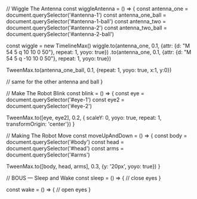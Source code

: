 // Wiggle The Antenna
const wiggleAntenna = () => {
  const antenna_one = document.querySelector('#antenna-1')
  const antenna_one_ball = document.querySelector('#antenna-1-ball')
  const antenna_two = document.querySelector('#antenna-2')
  const antenna_two_ball = document.querySelector('#antenna-2-ball')

  const wiggle = new TimelineMax()
  wiggle.to(antenna_one, 0.1, {attr: {d: "M 54 5 q 10 10 0 50"}, repeat: 1, yoyo: true})
    .to(antenna_one, 0.1, {attr: {d: "M 54 5 q -10 10 0 50"}, repeat: 1, yoyo: true})

  TweenMax.to(antenna_one_ball, 0.1, {repeat: 1, yoyo: true, x:1, y:0})

  // same for the other antenna and ball
}

// Make The Robot Blink
const blink = () => {
  const eye = document.querySelector('#eye-1')
  const eye2 = document.querySelector('#eye-2')

  TweenMax.to([eye, eye2], 0.2, { scaleY: 0, yoyo: true, repeat: 1, transformOrigin: 'center'})
}

// Making The Robot Move
const moveUpAndDown = () => {
  const body = document.querySelector('#body')
  const head = document.querySelector('#head')
  const arms = document.querySelector('#arms')

  TweenMax.to([body, head, arms], 0.3, {y: '20px', yoyo: true})
}

// BOUS — Sleep and Wake
const sleep = () => {
  // close eyes
}

const wake = () => {
  // open eyes
}
